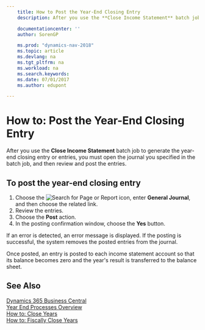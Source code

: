 ```yaml
---
    title: How to Post the Year-End Closing Entry
    description: After you use the **Close Income Statement** batch job to generate the year-end closing entry or entries, you must open the journal you specified in the batch job, and then review and post the entries.

    documentationcenter: ''
    author: SorenGP

    ms.prod: "dynamics-nav-2018"
    ms.topic: article
    ms.devlang: na
    ms.tgt_pltfrm: na
    ms.workload: na
    ms.search.keywords:
    ms.date: 07/01/2017
    ms.author: edupont

---
```

# How to: Post the Year-End Closing Entry
After you use the **Close Income Statement** batch job to generate the year-end closing entry or entries, you must open the journal you specified in the batch job, and then review and post the entries.  

## To post the year-end closing entry  

1.  Choose the ![Search for Page or Report](../../media/ui-search/search_small.png "Search for Page or Report icon") icon, enter **General Journal**, and then choose the related link.  
2.  Review the entries.  
3.  Choose the **Post** action.  
4.  In the posting confirmation window, choose the **Yes** button.  

If an error is detected, an error message is displayed. If the posting is successful, the system removes the posted entries from the journal.  

Once posted, an entry is posted to each income statement account so that its balance becomes zero and the year's result is transferred to the balance sheet.  

## See Also
[Dynamics 365 Business Central](https://docs.microsoft.com/dynamics365/business-central/)  
[Year End Processes Overview](year-end-processes-overview.md)   
 [How to: Close Years](how-to-close-years.md)   
 [How to: Fiscally Close Years](how-to-fiscally-close-years.md)
